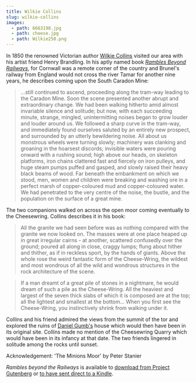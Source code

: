 ```yaml
---
title: Wilkie Collins
slug: wilkie-collins
images:
  - path: 6663198.jpg
  - path: cheese.jpg
  - path: Wilkie258.png
---
```


In 1850 the renowned Victorian author [Wilkie Collins](http://en.wikipedia.org/wiki/Wilkie_Collins) visited our area with his artist friend Henry Brandling. In his aptly named book [_Rambles Beyond Railways_](http://www.wilkie-collins.info/books_rambles.htm), for Cornwall was a remote corner of the country and Brunel's railway from England would not cross the river Tamar for another nine years, he describes coming upon the South Caradon Mine:

> <span> ...still continued to ascend, proceeding along the tram-way leading to the Caradon Mine. Soon the scene presented another abrupt and extraordinary change. We had been walking hitherto amid almost invariable silence and solitude; but now, with each succeeding minute, strange, mingled, unintermitting noises began to grow louder and louder around us. We followed a sharp curve in the tram-way, and immediately found ourselves saluted by an entirely new prospect, and surrounded by an utterly bewildering noise. All about us monstrous wheels were turning slowly; machinery was clanking and groaning in the hoarsest discords; invisible waters were pouring onward with a rushing sound; high above our heads, on skeleton platforms, iron chains clattered fast and fiercely on iron pulleys, and huge steam pumps puffed and gasped, and slowly raised their heavy black beams of wood. Far beneath the embankment on which we stood, men, women and children were breaking and washing ore in a perfect marsh of copper-coloured mud and copper-coloured water. We had penetrated to the very centre of the noise, the bustle, and the population on the surface of a great mine.</span>

The two companions walked on across the open moor coming eventually to the Cheesewring. Collins describes it in his book:

> All the granite we had seen before was as nothing compared with the granite we now looked on. The masses were at one place heaped up in great irregular cairns - at another, scattered confusedly over the ground; poured all along in close, craggy lumps; flung about hither and thither, as if in reckless sport, by the hands of giants. Above the whole rose the weird fantastic form of the Cheese-Wring, the wildest and most wondrous of all the wild and wondrous structures in the rock architecture of the scene.

> <span> If a man dreamt of a great pile of stones in a nightmare, he would dream of such a pile as the Cheese-Wring. All the heaviest and largest of the seven thick slabs of which it is composed are at the top; all the lightest and smallest at the bottom... When you first see the Cheese-Wring, you instinctively shrink from walking under it.</span>

Collins and his friend admired the views from the summit of the tor and explored the ruins of [Daniel Gumb's](/people/4-daniel-gumb) house which would then have been in its original site. Collins made no mention of the Cheesewring Quarry which would have been in its infancy at that date. The two friends lingered in solitude among the rocks until sunset.

Acknowledgement: 'The Minions Moor' by Peter Stanier

_Rambles beyond the Railways_ is available to [download from Project Gutenberg](http://www.gutenberg.org/ebooks/28367) or [to have sent direct to a Kindle](http://www.amazon.co.uk/Rambles-Beyond-Railways-Cornwall-ebook/dp/B0083ZUJ46/ref=sr_1_1?s=digital-text&ie=UTF8&qid=1356427445&sr=1-1).
